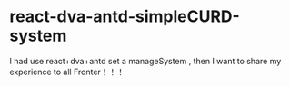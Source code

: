 # react-dva-antd-simpleCURD-system
I had use react+dva+antd set a manageSystem , then I want to share my experience to all Fronter！！！

